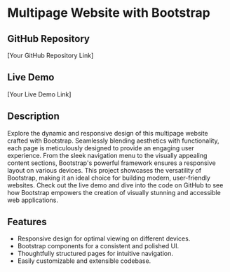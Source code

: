 # Multipage Website with Bootstrap

## GitHub Repository

[Your GitHub Repository Link]

## Live Demo

[Your Live Demo Link]

## Description

Explore the dynamic and responsive design of this multipage website crafted with Bootstrap. Seamlessly blending aesthetics with functionality, each page is meticulously designed to provide an engaging user experience. From the sleek navigation menu to the visually appealing content sections, Bootstrap's powerful framework ensures a responsive layout on various devices. This project showcases the versatility of Bootstrap, making it an ideal choice for building modern, user-friendly websites. Check out the live demo and dive into the code on GitHub to see how Bootstrap empowers the creation of visually stunning and accessible web applications.

## Features

- Responsive design for optimal viewing on different devices.
- Bootstrap components for a consistent and polished UI.
- Thoughtfully structured pages for intuitive navigation.
- Easily customizable and extensible codebase.

